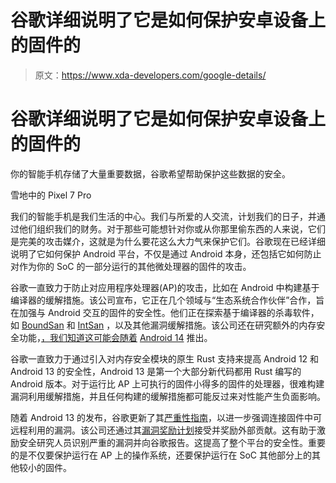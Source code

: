 # 谷歌详细说明了它是如何保护安卓设备上的固件的

> 原文：<https://www.xda-developers.com/google-details/>

# 谷歌详细说明了它是如何保护安卓设备上的固件的

你的智能手机存储了大量重要数据，谷歌希望帮助保护这些数据的安全。

雪地中的 Pixel 7 Pro

我们的智能手机是我们生活的中心。我们与所爱的人交流，计划我们的日子，并通过他们组织我们的财务。对于那些可能想针对你或从你那里偷东西的人来说，它们是完美的攻击媒介，这就是为什么要花这么大力气来保护它们。谷歌现在已经详细说明了它如何保护 Android 平台，不仅是通过 Android 本身，还包括它如何防止对作为你的 SoC 的一部分运行的其他微处理器的固件的攻击。

谷歌一直致力于防止对应用程序处理器(AP)的攻击，比如在 Android 中构建基于编译器的缓解措施。该公司宣布，它正在几个领域与“生态系统合作伙伴”合作，旨在加强与 Android 交互的固件的安全性。他们正在探索基于编译器的杀毒软件，如 [BoundSan](https://source.android.com/docs/security/test/bounds-sanitizer) 和 [IntSan](https://source.android.com/docs/security/test/intsan) ，以及其他漏洞缓解措施。该公司还在研究额外的内存安全功能，[，我们知道这可能会随着](https://www.xda-developers.com/android-14-advanced-memory-protection/) [Android 14](https://www.xda-developers.com/android-14) 推出。

谷歌一直致力于通过引入对内存安全模块的原生 Rust 支持来提高 Android 12 和 Android 13 的安全性，Android 13 是第一个大部分新代码都用 Rust 编写的 Android 版本。对于运行比 AP 上可执行的固件小得多的固件的处理器，很难构建漏洞利用缓解措施，并且任何构建的缓解措施都可能反过来对性能产生负面影响。

随着 Android 13 的发布，谷歌更新了其[严重性指南](https://source.android.com/docs/security/overview/updates-resources#severity)，以进一步强调连接固件中可远程利用的漏洞。该公司还通过其[漏洞奖励计划](https://bughunters.google.com/about/rules/6171833274204160/android-and-google-devices-security-reward-program-rules)接受并奖励外部贡献。这有助于激励安全研究人员识别严重的漏洞并向谷歌报告。这提高了整个平台的安全性。重要的是不仅要保护运行在 AP 上的操作系统，还要保护运行在 SoC 其他部分上的其他较小的固件。